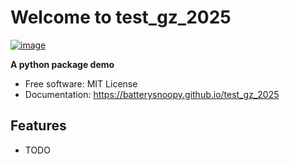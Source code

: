 # Welcome to test_gz_2025


[![image](https://img.shields.io/pypi/v/test_gz_2025.svg)](https://pypi.python.org/pypi/test_gz_2025)


**A python package demo**


-   Free software: MIT License
-   Documentation: <https://batterysnoopy.github.io/test_gz_2025>
    

## Features

-   TODO
